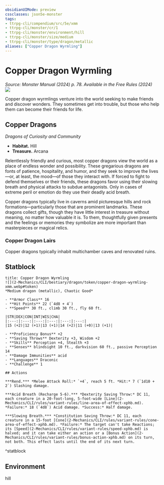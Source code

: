 ```yaml
---
obsidianUIMode: preview
cssclasses: json5e-monster
tags:
- ttrpg-cli/compendium/src/5e/xmm
- ttrpg-cli/monster/cr/1
- ttrpg-cli/monster/environment/hill
- ttrpg-cli/monster/size/medium
- ttrpg-cli/monster/type/dragon/metallic
aliases: ["Copper Dragon Wyrmling"]
---
```

# Copper Dragon Wyrmling
*Source: Monster Manual (2024) p. 78. Available in the Free Rules (2024)*  
![](2-Mechanics/CLI/bestiary/dragon/img/copper-dragon-wyrmling.webp#right)

Copper dragon wyrmlings venture into the world seeking to make friends and discover wonders. They sometimes get into trouble, but those who help them can become their friends for life.

## Copper Dragons

*Dragons of Curiosity and Community*

- **Habitat.** Hill  
- **Treasure.** Arcana  

Relentlessly friendly and curious, most copper dragons view the world as a place of endless wonder and possibility. These gregarious dragons are fonts of patience, hospitality, and humor, and they seek to improve the lives—or, at least, the mood—of those they interact with. If forced to fight to defend themselves or their friends, these dragons favor using their slowing breath and physical attacks to subdue antagonists. Only in cases of extreme peril or emotion do they use their deadly acid breath.

Copper dragons typically live in caverns amid picturesque hills and rock formations—particularly those that are prominent landmarks. These dragons collect gifts, though they have little interest in treasure without meaning, no matter how valuable it is. To them, thoughtfully given presents and the feelings or memories they symbolize are more important than masterpieces or magical relics.

### Copper Dragon Lairs

Copper dragons typically inhabit multichamber caves and renovated ruins.

## Statblock

```ad-statblock
title: Copper Dragon Wyrmling
![](2-Mechanics/CLI/bestiary/dragon/token/copper-dragon-wyrmling-xmm.webp#token)
*Medium dragon (metallic), Chaotic Good*

- **Armor Class** 16 
- **Hit Points** 22 (`4d8 + 4`) 
- **Speed** 30 ft., climb 30 ft., fly 60 ft.

|STR|DEX|CON|INT|WIS|CHA|
|:---:|:---:|:---:|:---:|:---:|:---:|
|15 (+2)|12 (+1)|13 (+1)|14 (+2)|11 (+0)|13 (+1)|

- **Proficiency Bonus** +2
- **Saving Throws** Dexterity +3, Wisdom +2
- **Skills** Perception +4, Stealth +3
- **Senses** blindsight 10 ft., darkvision 60 ft., passive Perception 14
- **Damage Immunities** acid
- **Languages** Draconic
- **Challenge** 1

## Actions

***Rend.*** *Melee Attack Roll:* `+4`, reach 5 ft. *Hit:* 7 (`1d10 + 2`) Slashing damage.

***Acid Breath (Recharge 5-6).*** *Dexterity Saving Throw:* DC 11, each creature in a 20-foot-long, 5-foot-wide [Line](2-Mechanics/CLI/rules/variant-rules/line-area-of-effect-xphb.md). *Failure:* 18 (`4d8`) Acid damage. *Success:* Half damage.

***Slowing Breath.*** *Constitution Saving Throw:* DC 11, each creature in a 15-foot [Cone](2-Mechanics/CLI/rules/variant-rules/cone-area-of-effect-xphb.md). *Failure:* The target can't take Reactions; its [Speed](2-Mechanics/CLI/rules/variant-rules/speed-xphb.md) is halved; and it can take either an action or a [Bonus Action](2-Mechanics/CLI/rules/variant-rules/bonus-action-xphb.md) on its turn, not both. This effect lasts until the end of its next turn.
```
^statblock

## Environment

hill